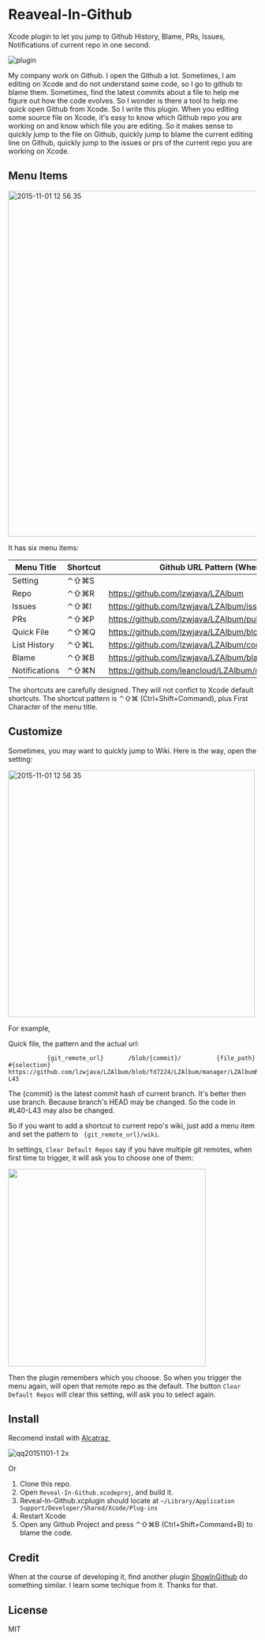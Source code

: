 # Reaveal-In-Github

Xcode plugin to let you jump to Github History, Blame, PRs, Issues, Notifications of current repo in one second.

![plugin](https://cloud.githubusercontent.com/assets/5022872/10867703/96e980be-80ab-11e5-9aaa-a06ef476b7f7.gif)

My company work on Github. I open the Github a lot. Sometimes, I am editing on Xcode and do not understand some code, so I go to github to blame them. Sometimes, find the latest commits about a file to help me figure out how the code evolves. So I wonder is there a tool to help me quick open Github from Xcode. So I write this plugin. When you editing some source file on Xcode, it's easy to know which Github repo you are working on and know which file you are editing. So it makes sense to quickly jump to the file on Github, quickly jump to blame the current editing line on Github, quickly jump to the issues or prs of the current repo you are working on Xcode.

## Menu Items

<img width="700" alt="2015-11-01 12 56 35" src="https://cloud.githubusercontent.com/assets/5022872/10864813/5df3f05e-8034-11e5-9f3e-03ae3fbc3cfc.png">

It has six menu items:

 Menu Title     | Shortcut              | Github URL Pattern (When I'm editing LZAlbumManager.m Line 40)               
----------------|-----------------------|----------------------------------
 Setting	    |⌃⇧⌘S |
 Repo           |⌃⇧⌘R | https://github.com/lzwjava/LZAlbum
 Issues         |⌃⇧⌘I | https://github.com/lzwjava/LZAlbum/issues
 PRs            |⌃⇧⌘P | https://github.com/lzwjava/LZAlbum/pulls
 Quick File     |⌃⇧⌘Q | https://github.com/lzwjava/LZAlbum/blob/fd7224/LZAlbum/manager/LZAlbumManager.m#L40
 List History   |⌃⇧⌘L | https://github.com/lzwjava/LZAlbum/commits/fd7224/LZAlbum/manager/LZAlbumManager.m
 Blame          |⌃⇧⌘B | https://github.com/lzwjava/LZAlbum/blame/fd7224/LZAlbum/manager/LZAlbumManager.m#L40
 Notifications  |⌃⇧⌘N | https://github.com/leancloud/LZAlbum/notifications?all=1

The shortcuts are carefully designed. They will not confict to Xcode default shortcuts. The shortcut pattern is ⌃⇧⌘ (Ctrl+Shift+Command), plus First Character of the menu title. 

## Customize

Sometimes, you may want to quickly jump to Wiki. Here is the way, open the setting:

<img width="500" alt="2015-11-01 12 56 35" src="https://cloud.githubusercontent.com/assets/5022872/10864939/fa83f286-8037-11e5-97d7-e9549485b11d.png">

For example, 

Quick file, the pattern and the actual url:

```
           {git_remote_url}       /blob/{commit}/          {file_path}         #{selection}    
https://github.com/lzwjava/LZAlbum/blob/fd7224/LZAlbum/manager/LZAlbumManager.m#L40-L43
```

The {commit} is the latest commit hash of current branch. It's better then use branch. Because branch's HEAD may be changed. So the code in #L40-L43 may also be changed.

So if you want to add a shortcut to current repo's wiki, just add a menu item and set the pattern to ` {git_remote_url}/wiki`.

In settings, `Clear Default Repos` say if you have multiple git remotes, when first time to trigger, it will ask you to choose one of them:

<img width="400" src="https://cloud.githubusercontent.com/assets/5022872/10865120/5794994a-803c-11e5-9527-965f7e617e8f.png">

Then the plugin remembers which you choose. So when you trigger the menu again, will open that remote repo as the default. The button `Clear Default Repos` will clear this setting, will ask you to select again.

## Install

Recomend install with [Alcatraz](http://alcatraz.io/),

![qq20151101-1 2x](https://cloud.githubusercontent.com/assets/5022872/10867743/0ce351c6-80ae-11e5-82e2-f740887153f7.jpg)

Or

1. Clone this repo.
2. Open `Reveal-In-Github.xcodeproj`, and build it.
3. Reveal-In-Github.xcplugin should locate at `~/Library/Application Support/Developer/Shared/Xcode/Plug-ins`
4. Restart Xcode
5. Open any Github Project and press ⌃⇧⌘B (Ctrl+Shift+Command+B) to blame the code.

## Credit

When at the course of developing it, find another plugin [ShowInGithub](https://github.com/larsxschneider/ShowInGitHub) do something similar. I learn some techique from it. Thanks for that.

## License

MIT